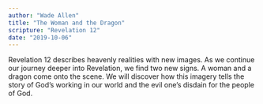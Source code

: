 ```yaml
---
author: "Wade Allen"
title: "The Woman and the Dragon"
scripture: "Revelation 12"
date: "2019-10-06"
---
```


Revelation 12 describes heavenly realities with new images. As we continue  our journey deeper into Revelation, we find two new signs. A woman and a dragon come onto the scene. We will discover how this imagery tells the story of God’s working in our world and the evil one’s disdain for the people of God.
